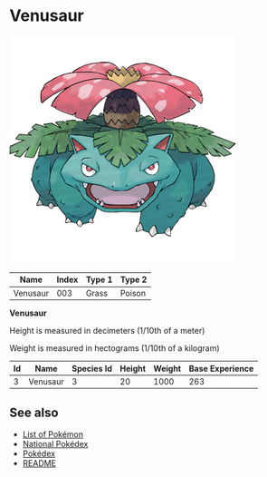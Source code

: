 # Venusaur


![Venusaur](images/003.png)

| **Name** | **Index** | **Type 1** | **Type 2** |
|----|----|----|----|
| Venusaur | 003 | Grass | Poison  |

**Venusaur** 


Height is measured in decimeters (1/10th of a meter)

Weight is measured in hectograms (1/10th of a kilogram)

| **Id** | **Name** | **Species Id** | **Height** | **Weight** | **Base Experience** |
|--------|----------|----------------|------------|------------|---------------------|
| 3 | Venusaur | 3 | 20 | 1000 | 263 |


## See also

- [List of Pokémon](../pokemon.md)
- [National Pokédex](../national_pokedex.md)
- [Pokédex](../pokedex.md)
- [README](../README.md)
